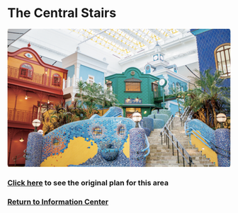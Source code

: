 # The Central Stairs

![Stairs park](stairs.png)

### [Click here](https://github.com/mollyjones2023/ghibli-simulacrum/blob/main/2-ghibli-grand-warehouse/3-central-stairs/stairs-plan.md) to see the original plan for this area

### [Return to Information Center](https://github.com/mollyjones2023/ghibli-simulacrum/blob/main/2-ghibli-grand-warehouse/warehouse.md)
